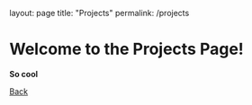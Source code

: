 layout: page
title: "Projects"
permalink: /projects

# Welcome to the Projects Page!

**So cool**

[Back](./)
